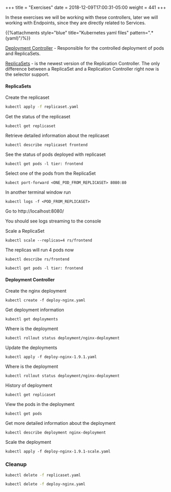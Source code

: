 +++
title = "Exercises"
date = 2018-12-09T17:00:31-05:00
weight = 441
+++

In these exercises we will be working with these controllers, later we will working with Endpoints, since they are directly related to Services.

{{%attachments style="blue" title="Kubernetes yaml files" pattern=".*(yaml)"/%}}
   
[Deployment Controller](https://kubernetes.io/docs/concepts/workloads/controllers/deployment/) - Responsible for the controlled deployment of pods and ReplicaSets.

[ReplicaSets](https://kubernetes.io/docs/concepts/workloads/controllers/replicaset/) -  is the newest version of the Replication Controller. The only difference between a ReplicaSet and a Replication Controller right now is the selector support.

#### ReplicaSets

Create the replicaset
```bash
kubectl apply -f replicaset.yaml
```

Get the status of the replicaset
```
kubectl get replicaset
```

Retrieve detailed information about the replicaset
```
kubectl describe replicaset frontend
```

See the status of pods deployed with replicaset
```
kubectl get pods -l tier: frontend
```

Select one of the pods from the ReplicaSet

```
kubect port-forward <ONE_POD_FROM_REPLICASET> 8080:80
```

In another terminal window run

```
kubectl logs -f <POD_FROM_REPLICASET>
```

Go to http://localhost:8080/

You should see logs streaming to the console

Scale a ReplicaSet
```
kubectl scale --replicas=4 rs/frontend
```

The replicas will run 4 pods now
```
kubectl describe rs/frontend
```

```
kubectl get pods -l tier: frontend

```

#### Deployment Controller

Create the nginx deployment
```
kubectl create -f deploy-nginx.yaml
```

Get deployment information
```
kubectl get deployments
```
Where is the deployment
```
kubectl rollout status deployment/nginx-deployment
```

Update the deployments
```
kubectl apply -f deploy-nginx-1.9.1.yaml 
```
Where is the deployment
```
kubectl rollout status deployment/nginx-deployment
```

History of deployment
```
kubectl get replicaset
```

View the pods in the deployment
```
kubectl get pods
```

Get more detailed information about the deployment
```
kubectl describe deployment nginx-deployment
```

Scale the deployment
```
kubectl apply -f deploy-nginx-1.9.1-scale.yaml 
```

### Cleanup

```bash
kubectl delete -f replicaset.yaml

kubectl delete -f deploy-nginx.yaml

```


